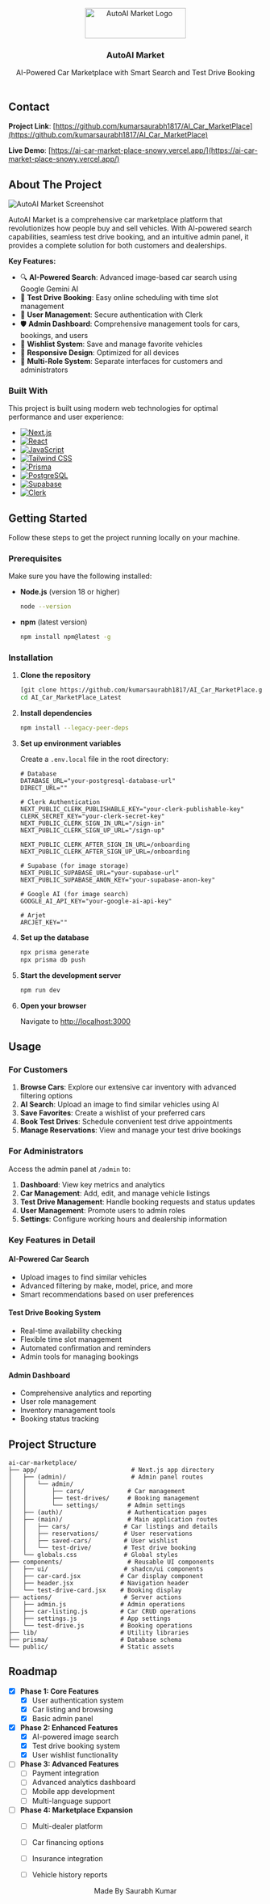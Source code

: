 <br/>
<div align="center">
<a href="https://github.com/kumarsaurabh1817/AI_Car_MarketPlace">
<img src="public/logo-white.svg" alt="AutoAI Market Logo" width="200" height="60">
</a>
<h3 align="center">AutoAI Market</h3>
<p align="center">
AI-Powered Car Marketplace with Smart Search and Test Drive Booking
<br/>
<br/>
</p>
</div>

## Contact

**Project Link**: [https://github.com/kumarsaurabh1817/AI_Car_MarketPlace](https://github.com/kumarsaurabh1817/AI_Car_MarketPlace)

**Live Demo**: [https://ai-car-market-place-snowy.vercel.app/](https://ai-car-market-place-snowy.vercel.app/)


## About The Project

![AutoAI Market Screenshot](/public/SSS%20for%20car%20market.png)

AutoAI Market is a comprehensive car marketplace platform that revolutionizes how people buy and sell vehicles. With AI-powered search capabilities, seamless test drive booking, and an intuitive admin panel, it provides a complete solution for both customers and dealerships.

**Key Features:**
- 🔍 **AI-Powered Search**: Advanced image-based car search using Google Gemini AI
- 📅 **Test Drive Booking**: Easy online scheduling with time slot management
- 👤 **User Management**: Secure authentication with Clerk
- 🛡️ **Admin Dashboard**: Comprehensive management tools for cars, bookings, and users
- 💾 **Wishlist System**: Save and manage favorite vehicles
- 📱 **Responsive Design**: Optimized for all devices
- 🏢 **Multi-Role System**: Separate interfaces for customers and administrators

### Built With

This project is built using modern web technologies for optimal performance and user experience:

- [![Next.js](https://img.shields.io/badge/Next.js-000000?style=for-the-badge&logo=next.js&logoColor=white)](https://nextjs.org/)
- [![React](https://img.shields.io/badge/React-20232A?style=for-the-badge&logo=react&logoColor=61DAFB)](https://reactjs.org/)
- [![JavaScript](https://img.shields.io/badge/JavaScript-F7DF1E?style=for-the-badge&logo=javascript&logoColor=black)](https://developer.mozilla.org/en-US/docs/Web/JavaScript)
- [![Tailwind CSS](https://img.shields.io/badge/Tailwind_CSS-38B2AC?style=for-the-badge&logo=tailwind-css&logoColor=white)](https://tailwindcss.com/)
- [![Prisma](https://img.shields.io/badge/Prisma-3982CE?style=for-the-badge&logo=Prisma&logoColor=white)](https://prisma.io/)
- [![PostgreSQL](https://img.shields.io/badge/PostgreSQL-316192?style=for-the-badge&logo=postgresql&logoColor=white)](https://www.postgresql.org/)
- [![Supabase](https://img.shields.io/badge/Supabase-181818?style=for-the-badge&logo=supabase&logoColor=white)](https://supabase.com/)
- [![Clerk](https://img.shields.io/badge/Clerk-6C47FF?style=for-the-badge&logo=clerk&logoColor=white)](https://clerk.com/)

## Getting Started

Follow these steps to get the project running locally on your machine.

### Prerequisites

Make sure you have the following installed:

- **Node.js** (version 18 or higher)
  ```sh
  node --version
  ```
- **npm** (latest version)
  ```sh
  npm install npm@latest -g
  ```

### Installation

1. **Clone the repository**
   ```sh
   [git clone https://github.com/kumarsaurabh1817/AI_Car_MarketPlace.git](https://github.com/kumarsaurabh1817/AI_Car_MarketPlace)
   cd AI_Car_MarketPlace_Latest
   ```

2. **Install dependencies**
   ```sh
   npm install --legacy-peer-deps
   ```

3. **Set up environment variables**
   
   Create a `.env.local` file in the root directory:
   ```env
   # Database
   DATABASE_URL="your-postgresql-database-url"
   DIRECT_URL=""
   
   # Clerk Authentication
   NEXT_PUBLIC_CLERK_PUBLISHABLE_KEY="your-clerk-publishable-key"
   CLERK_SECRET_KEY="your-clerk-secret-key"
   NEXT_PUBLIC_CLERK_SIGN_IN_URL="/sign-in"
   NEXT_PUBLIC_CLERK_SIGN_UP_URL="/sign-up"
   
   NEXT_PUBLIC_CLERK_AFTER_SIGN_IN_URL=/onboarding
   NEXT_PUBLIC_CLERK_AFTER_SIGN_UP_URL=/onboarding
   
   # Supabase (for image storage)
   NEXT_PUBLIC_SUPABASE_URL="your-supabase-url"
   NEXT_PUBLIC_SUPABASE_ANON_KEY="your-supabase-anon-key"
   
   # Google AI (for image search)
   GOOGLE_AI_API_KEY="your-google-ai-api-key"

   # Arjet
   ARCJET_KEY=""
   ```

4. **Set up the database**
   ```sh
   npx prisma generate
   npx prisma db push
   ```

5. **Start the development server**
   ```sh
   npm run dev
   ```

6. **Open your browser**
   
   Navigate to [http://localhost:3000](http://localhost:3000)

## Usage

### For Customers

1. **Browse Cars**: Explore our extensive car inventory with advanced filtering options
2. **AI Search**: Upload an image to find similar vehicles using AI
3. **Save Favorites**: Create a wishlist of your preferred cars
4. **Book Test Drives**: Schedule convenient test drive appointments
5. **Manage Reservations**: View and manage your test drive bookings

### For Administrators

Access the admin panel at `/admin` to:

1. **Dashboard**: View key metrics and analytics
2. **Car Management**: Add, edit, and manage vehicle listings
3. **Test Drive Management**: Handle booking requests and status updates
4. **User Management**: Promote users to admin roles
5. **Settings**: Configure working hours and dealership information

### Key Features in Detail

#### AI-Powered Car Search
- Upload images to find similar vehicles
- Advanced filtering by make, model, price, and more
- Smart recommendations based on user preferences

#### Test Drive Booking System
- Real-time availability checking
- Flexible time slot management
- Automated confirmation and reminders
- Admin tools for managing bookings

#### Admin Dashboard
- Comprehensive analytics and reporting
- User role management
- Inventory management tools
- Booking status tracking

## Project Structure

```
ai-car-marketplace/
├── app/                          # Next.js app directory
│   ├── (admin)/                  # Admin panel routes
│   │   └── admin/               
│   │       ├── cars/            # Car management
│   │       ├── test-drives/     # Booking management
│   │       └── settings/        # Admin settings
│   ├── (auth)/                  # Authentication pages
│   ├── (main)/                  # Main application routes
│   │   ├── cars/               # Car listings and details
│   │   ├── reservations/       # User reservations
│   │   ├── saved-cars/         # User wishlist
│   │   └── test-drive/         # Test drive booking
│   └── globals.css             # Global styles
├── components/                  # Reusable UI components
│   ├── ui/                     # shadcn/ui components
│   ├── car-card.jsx           # Car display component
│   ├── header.jsx             # Navigation header
│   └── test-drive-card.jsx    # Booking display
├── actions/                    # Server actions
│   ├── admin.js               # Admin operations
│   ├── car-listing.js         # Car CRUD operations
│   ├── settings.js            # App settings
│   └── test-drive.js          # Booking operations
├── lib/                       # Utility libraries
├── prisma/                    # Database schema
└── public/                    # Static assets
```

## Roadmap

- [x] **Phase 1: Core Features**
  - [x] User authentication system
  - [x] Car listing and browsing
  - [x] Basic admin panel
  
- [x] **Phase 2: Enhanced Features**
  - [x] AI-powered image search
  - [x] Test drive booking system
  - [x] User wishlist functionality
  
- [ ] **Phase 3: Advanced Features**
  - [ ] Payment integration
  - [ ] Advanced analytics dashboard
  - [ ] Mobile app development
  - [ ] Multi-language support
  
- [ ] **Phase 4: Marketplace Expansion**
  - [ ] Multi-dealer platform
  - [ ] Car financing options
  - [ ] Insurance integration
  - [ ] Vehicle history reports




<div align="center">
  <p>Made By Saurabh Kumar</p>
</div>
